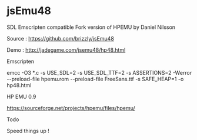 # jsEmu48
SDL Emscripten compatible Fork version of HPEMU by Daniel Nilsson

Source : https://github.com/brizzly/jsEmu48

Demo : http://jadegame.com/jsemu48/hp48.html



Emscripten 

emcc -O3 *.c -s USE_SDL=2 -s USE_SDL_TTF=2 -s ASSERTIONS=2 -Werror --preload-file hpemu.rom --preload-file FreeSans.ttf -s SAFE_HEAP=1 -o hp48.html



HP EMU 0.9

https://sourceforge.net/projects/hpemu/files/hpemu/



Todo

Speed things up !





